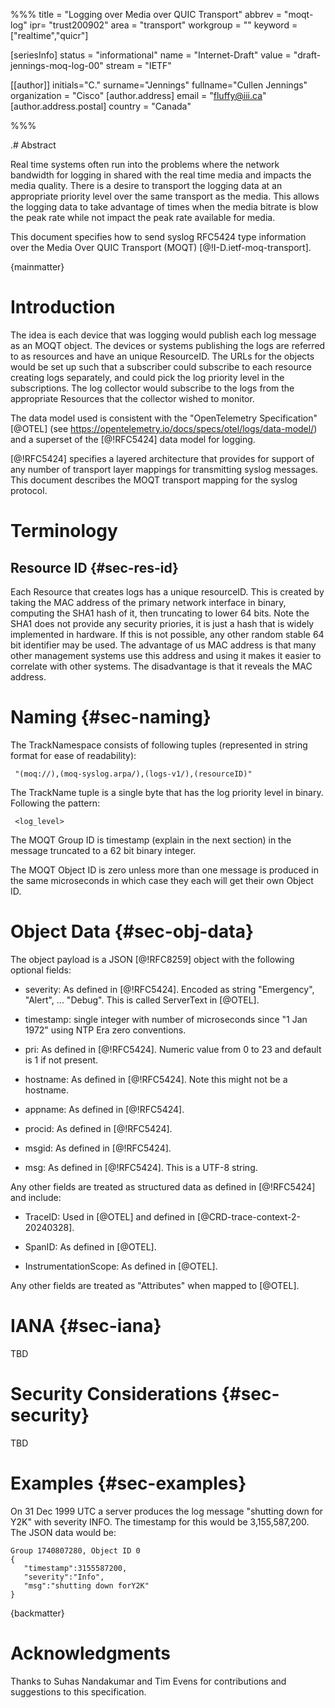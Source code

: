%%%
title = "Logging over Media over QUIC Transport"
abbrev = "moqt-log"
ipr= "trust200902"
area = "transport"
workgroup = ""
keyword = ["realtime","quicr"]

[seriesInfo]
status = "informational"
name = "Internet-Draft"
value = "draft-jennings-moq-log-00"
stream = "IETF"

[[author]]
initials="C."
surname="Jennings"
fullname="Cullen Jennings"
organization = "Cisco"
[author.address]
email = "fluffy@iii.ca"
[author.address.postal]
country = "Canada"

%%%

.# Abstract

Real time systems often run into the problems where the network bandwidth
for logging in shared with the real time media and impacts the media
quality. There is a desire to transport the logging data at an
appropriate priority level over the same transport as the media. This
allows the logging data to take advantage of times when the media
bitrate is blow the peak rate while not impact the peak rate available
for media.

This document specifies how to send syslog RFC5424 type information over the
Media Over QUIC Transport (MOQT) [@!I-D.ietf-moq-transport].

{mainmatter}

# Introduction 

The idea is each device that was logging would publish each log message
as an MOQT object. The devices or systems publishing the logs are referred to
as resources and have an unique ResourceID. The URLs for the objects
would be set up such that a subscriber could subscribe to each resource
creating logs separately, and could pick the log priority level in the
subscriptions. The log collector would subscribe to the logs from
the appropriate Resources that the collector wished to monitor.

The data model used is consistent with the "OpenTelemetry
Specification" [@OTEL] (see
https://opentelemetry.io/docs/specs/otel/logs/data-model/) and a
superset of the [@!RFC5424] data model for logging.

[@!RFC5424]  specifies a layered architecture that provides for support
of any number of transport layer mappings for transmitting syslog
messages.  This document describes the MOQT transport mapping for the
syslog protocol.


# Terminology

## Resource ID {#sec-res-id}

Each Resource that creates logs has a unique resourceID. This is
created by taking the MAC address of the primary network interface in
binary, computing the SHA1 hash of it, then truncating to lower 64
bits. Note the SHA1 does not provide any security priories, it is just a
hash that is widely implemented in hardware. If this is not possible,
any other random stable 64 bit identifier may be used. The advantage of
us MAC address is that many other management systems use this address
and using it makes it easier to correlate with other systems. The
disadvantage is that it reveals the MAC address.


# Naming {#sec-naming}

The TrackNamespace consists of following tuples (represented in string format 
for ease of readability):

~~~
 "(moq://),(moq-syslog.arpa/),(logs-v1/),(resourceID)" 
~~~

The TrackName tuple is a single byte
that has the log priority level in binary. Following the pattern:

~~~
 <log_level>
~~~

The MOQT Group ID is timestamp (explain in the next section) in the message
truncated to a 62 bit binary integer.

The MOQT Object ID is zero unless more than one message is produced in
the same microseconds in which case they each will get their own Object ID.


# Object Data  {#sec-obj-data}

The object payload is a JSON [@!RFC8259] object with the following optional fields:

* severity: As defined in [@!RFC5424]. Encoded as string "Emergency",
"Alert", ... "Debug". This is called ServerText in [@OTEL].

* timestamp: single integer with number of microseconds since "1 Jan 1972"
using NTP Era zero conventions.

* pri: As defined in [@!RFC5424]. Numeric value from 0 to 23 and default is 1
if not present.

* hostname: As defined in [@!RFC5424]. Note this might not be a hostname.

* appname: As defined in [@!RFC5424]. 

* procid: As defined in [@!RFC5424]. 

* msgid: As defined in [@!RFC5424]. 

* msg: As defined in [@!RFC5424]. This is a UTF-8 string. 

Any other fields are treated as structured data as defined in [@!RFC5424]
and include:

* TraceID: Used in [@OTEL] and defined in [@CRD-trace-context-2-20240328].

* SpanID: As defined in [@OTEL]. 

* InstrumentationScope: As defined in [@OTEL]. 

Any other fields are treated as "Attributes" when mapped to [@OTEL].

# IANA {#sec-iana}

TBD

# Security Considerations {#sec-security}

TBD

# Examples {#sec-examples}

On 31 Dec 1999 UTC a server produces the log message "shutting down for
Y2K" with severity INFO.  The timestamp for this would be
3,155,587,200. The JSON data would be:

```
Group 1740807280, Object ID 0
{
   "timestamp":3155587200,
   "severity":"Info",
   "msg":"shutting down forY2K"
}
```

{backmatter}

# Acknowledgments

Thanks to Suhas Nandakumar and Tim Evens for contributions and
suggestions to this specification.


<reference anchor='CRD-trace-context-2-20240328'
           target='https://www.w3.org/TR/2024/CRD-trace-context-2-20240328/'>
  <front>
    <title>Trace Context Level 2</title>
    <author fullname='Sergey Kanzhelev' surname='Kanzhelev' initials='S.'/>
    <author fullname='Daniel Dyla' surname='Dyla' initials='D.'/>
    <author fullname='Yuri Shkuro' surname='Shkuro' initials='Y.'/>
    <author fullname='J. Kalyana Sundaram' surname='Sundaram' initials='J. K.'/>
    <author fullname='Bastian Krol' surname='Krol' initials='B.'/>
    <date year='2024' month='March' day='28'/>
  </front>
  <seriesInfo name='W3C' value='CRD-trace-context-2-20240328'/>
</reference>


<reference anchor='OTEL'
           target='https://opentelemetry.io/docs/specs/otel/logs/'>
  <front>
    <title>OpenTelemetry Specification 1.34.0</title>
     <author fullname='Armin Ruech' surname='Ruech' initials='A.'/>
    <date year='2024' month='June' day='11'/>
  </front>
</reference>



